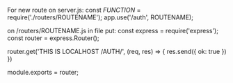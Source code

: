 For new route on server.js: const *FUNCTION* = require('./routers/ROUTENAME');
app.use('/auth', ROUTENAME);

on /routers/ROUTENAME.js in file put: 
const express = require('express');
const router = express.Router();

router.get('THIS IS LOCALHOST /AUTH/', (req, res) => {
    res.send({ ok: true })
})

module.exports = router;